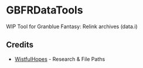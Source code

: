 # GBFRDataTools

WIP Tool for Granblue Fantasy: Relink archives (data.i)

## Credits

* [WistfulHopes](https://github.com/WistfulHopes) - Research & File Paths
